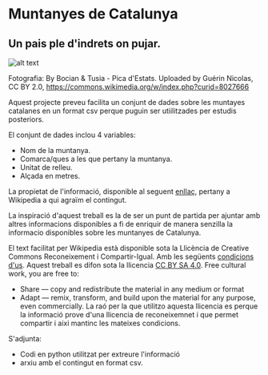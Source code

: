 # Muntanyes de Catalunya
## Un pais ple d'indrets on pujar.

![alt text](http://www.lleida.com/sites/default/files/styles/large/public/pics/pica_estats_0.jpg?itok=c0M--n6L)

Fotografia: By Bocian & Tusia - Pica d'Estats. Uploaded by Guérin Nicolas, CC BY 2.0, https://commons.wikimedia.org/w/index.php?curid=8027666


Aquest projecte preveu facilita un conjunt de dades sobre les muntayes catalanes en un format csv perque puguin ser utiilitzades per estudis posteriors.

El conjunt de dades inclou 4 variables:
  - Nom de la muntanya.
  - Comarca/ques a les que pertany la muntanya.
  - Unitat de relleu.
  - Alçada en metres.

La propietat de l'informació, disponible al seguent [enllaç](https://ca.wikipedia.org/wiki/Llista_de_muntanyes_de_Catalunya), pertany a Wikipedia a qui agraïm el contingut. 

La inspiració d'aquest treball es la de ser un punt de partida per ajuntar amb altres informacions disponibles a fi de enriquir de manera senzilla la informacio disponibles sobre les muntanyes de Catalunya.

El text facilitat per Wikipedia està disponible sota la Llicència de Creative Commons Reconeixement i Compartir-Igual. Amb les següents [condicions d'us](https://wikimediafoundation.org/wiki/Terms_of_Use/ca).
Aquest treball es difon sota la llicencia [CC BY SA 4.0](https://creativecommons.org/licenses/by-sa/4.0/).
Free cultural work, you are free to:
  - Share — copy and redistribute the material in any medium or format
  - Adapt — remix, transform, and build upon the material for any purpose, even commercially.
La raó per la que utilitzo aquesta llicencia es perque la informació prove d'una llicencia de reconeixemnet i que permet compartir i aixi mantinc les mateixes condicions.

S'adjunta:
  - Codi en python utilitzat per extreure l'informació
  - arxiu amb el contingut en format csv.
